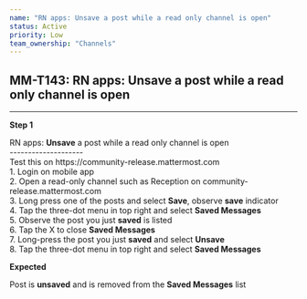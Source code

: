 ```yaml
---
name: "RN apps: Unsave a post while a read only channel is open"
status: Active
priority: Low
team_ownership: "Channels"
---
```


## MM-T143: RN apps: Unsave a post while a read only channel is open

---

**Step 1**

RN apps: **Unsave** a post while a read only channel is open\
\--------------------\
Test this on https\://community-release.mattermost.com\
1\. Login on mobile app\
2\. Open a read-only channel such as Reception on community-release.mattermost.com\
3\. Long press one of the posts and select **Save**, observe **save** indicator\
4\. Tap the three-dot menu in top right and select **Saved Messages**\
5\. Observe the post you just **saved** is listed\
6\. Tap the X to close **Saved Messages**\
7\. Long-press the post you just **saved** and select **Unsave**\
8\. Tap the three-dot menu in top right and select **Saved Messages**

**Expected**

Post is **unsaved** and is removed from the **Saved Messages** list
